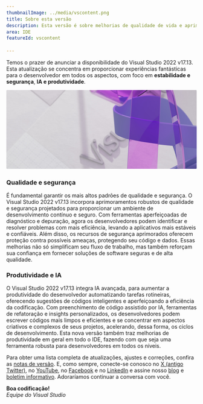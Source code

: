 ```yaml
---
thumbnailImage: ../media/vscontent.png
title: Sobre esta versão
description: Esta versão é sobre melhorias de qualidade de vida e aprimoramentos de desempenho para todos os desenvolvedores e cargas de trabalho.
area: IDE
featureId: vscontent

---
```



Temos o prazer de anunciar a disponibilidade do Visual Studio 2022 v17.13. Esta atualização se concentra em proporcionar experiências fantásticas para o desenvolvedor em todos os aspectos, com foco em **estabilidade e segurança**, **IA e produtividade**. 

![Hero](../media/hero.png)

### Qualidade e segurança
É fundamental garantir os mais altos padrões de qualidade e segurança. O Visual Studio 2022 v17.13 incorpora aprimoramentos robustos de qualidade e segurança projetados para proporcionar um ambiente de desenvolvimento contínuo e seguro. Com ferramentas aperfeiçoadas de diagnóstico e depuração, agora os desenvolvedores podem identificar e resolver problemas com mais eficiência, levando a aplicativos mais estáveis e confiáveis. Além disso, os recursos de segurança aprimorados oferecem proteção contra possíveis ameaças, protegendo seu código e dados. Essas melhorias não só simplificam seu fluxo de trabalho, mas também reforçam sua confiança em fornecer soluções de software seguras e de alta qualidade.

### Produtividade e IA
O Visual Studio 2022 v17.13 integra IA avançada, para aumentar a produtividade do desenvolvedor automatizando tarefas rotineiras, oferecendo sugestões de códigos inteligentes e aperfeiçoando a eficiência da codificação. Com preenchimento de código assistido por IA, ferramentas de refatoração e insights personalizados, os desenvolvedores podem escrever códigos mais limpos e eficientes e se concentrar em aspectos criativos e complexos de seus projetos, acelerando, dessa forma, os ciclos de desenvolvimento. Esta nova versão também traz melhorias de produtividade em geral em todo o IDE, fazendo com que seja uma ferramenta robusta para desenvolvedores em todos os níveis.


Para obter uma lista completa de atualizações, ajustes e correções, confira as [notas de versão](vscmd://Help.ReleaseNotes). E, como sempre, conecte-se conosco no [X (antigo Twitter)](https://twitter.com/VisualStudio), no [YouTube](https://www.youtube.com/user/VisualStudio/featured), no [Facebook](https://www.facebook.com/visualstudio) e no [LinkedIn](https://www.linkedin.com/showcase/microsoft-visual-studio) e assine nosso [blog](https://devblogs.microsoft.com/visualstudio/) e [boletim informativo](https://visualstudio.microsoft.com/dev-essentials). Adoraríamos continuar a conversa com você.

**Boa codificação!**  
*Equipe do Visual Studio*
